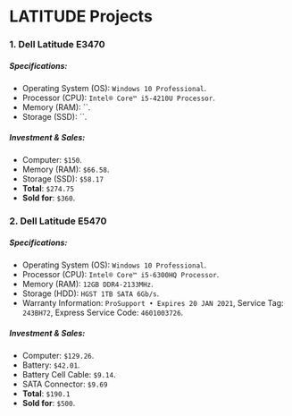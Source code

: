 # LATITUDE Projects

### 1. Dell Latitude E3470

##### Specifications:

- Operating System (OS): `Windows 10 Professional`.
- Processor (CPU): `Intel® Core™ i5-4210U Processor`.
- Memory (RAM): ``.
- Storage (SSD): ``.

##### Investment & Sales:

- Computer: `$150`.
- Memory (RAM): `$66.58`.
- Storage (SSD): `$58.17`
- **Total**: `$274.75`
- **Sold for**: `$360`.

### 2. Dell Latitude E5470

##### Specifications:

- Operating System (OS): `Windows 10 Professional`.
- Processor (CPU): `Intel® Core™ i5-6300HQ Processor`.
- Memory (RAM): `12GB DDR4-2133MHz`.
- Storage (HDD): `HGST 1TB SATA 6Gb/s`.
- Warranty Information: `ProSupport • Expires 20 JAN 2021`, Service Tag: `243BH72`, Express Service Code: `4601003726`.

##### Investment & Sales:

- Computer: `$129.26`.
- Battery: `$42.01`.
- Battery Cell Cable: `$9.14`.
- SATA Connector: `$9.69`
- **Total**: `$190.1`
- **Sold for**: `$500`.
